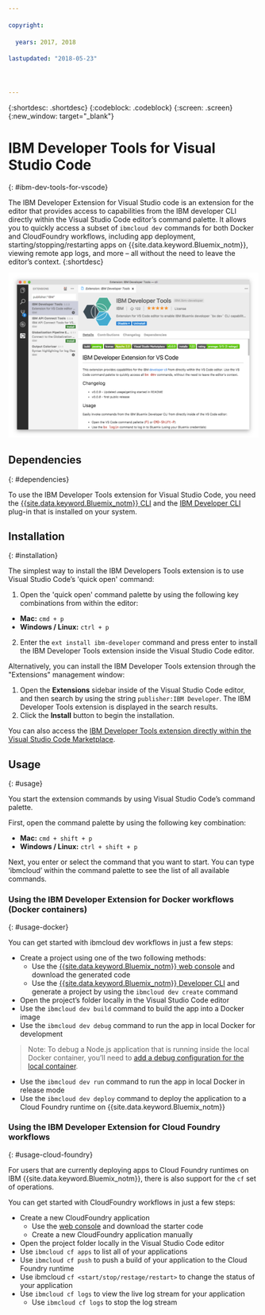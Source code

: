 ```yaml
---

copyright:

  years: 2017, 2018

lastupdated: "2018-05-23"



---
```


{:shortdesc: .shortdesc}
{:codeblock: .codeblock}
{:screen: .screen}
{:new_window: target="_blank"}

# IBM Developer Tools for Visual Studio Code
{: #ibm-dev-tools-for-vscode}

The IBM Developer Extension for Visual Studio code is an extension for the editor that provides access to capabilities from the IBM developer CLI directly within the Visual Studio Code editor’s command palette.  It allows you to quickly access a subset of `ibmcloud dev` commands for both Docker and CloudFoundry workflows, including app deployment, starting/stopping/restarting apps on {{site.data.keyword.Bluemix_notm}}, viewing remote app logs, and more – all without the need to leave the editor’s context.
{:shortdesc}

![Screen capture of the IBM Developer Tools extension download screen.](vscode.png "Extension download screen within Visual Studio Code")

## Dependencies
{: #dependencies}

To use the IBM Developer Tools extension for Visual Studio Code, you need the [{{site.data.keyword.Bluemix_notm}} CLI](https://plugins.ng.bluemix.net/ui/home.html) and the [IBM Developer CLI](index.html) plug-in that is installed on your system.

## Installation
{: #installation}

The simplest way to install the IBM Developers Tools extension is to use Visual Studio Code’s 'quick open' command:

1. Open the 'quick open' command palette by using the following key combinations from within the editor:

  * **Mac:** `cmd + p`
  * **Windows / Linux:** `ctrl + p`

2. Enter the `ext install ibm-developer` command and press enter to install the IBM Developer Tools extension inside the Visual Studio Code editor.

Alternatively, you can install the IBM Developer Tools extension through the "Extensions" management window:

1. Open the **Extensions** sidebar inside of the Visual Studio Code editor, and then search by using the string `publisher:IBM Developer`.  The IBM Developer Tools extension is displayed in the search results.  
2. Click the **Install** button to begin the installation.

You can also access the [IBM Developer Tools extension directly within the Visual Studio Code Marketplace](https://marketplace.visualstudio.com/items?itemName=IBM.ibm-developer).

## Usage
{: #usage}

You start the extension commands by using Visual Studio Code’s command palette.

First, open the command palette by using the following key combination:

* **Mac:** `cmd + shift + p`
* **Windows / Linux:** `ctrl + shift + p`

Next, you enter or select the command that you want to start. You can type ‘ibmcloud’ within the command palette to see the list of all available commands.

### Using the IBM Developer Extension for Docker workflows (Docker containers)
{: #usage-docker}

You can get started with ibmcloud dev workflows in just a few steps:
* Create a project using one of the two following methods:
  * Use the [{{site.data.keyword.Bluemix_notm}} web console](https://console.ng.bluemix.net/developer/getting-started/) and download the generated code
  * Use the [{{site.data.keyword.Bluemix_notm}} Developer CLI](index.html) and generate a project by using the `ibmcloud dev create` command
* Open the project’s folder locally in the Visual Studio Code editor
* Use the `ibmcloud dev build` command to build the app into a Docker image
* Use the `ibmcloud dev debug` command to run the app in local Docker for development
> Note: To debug a Node.js application that is running inside the local Docker container, you’ll need to [add a debug configuration for the local container](https://github.com/IBM-Bluemix/ibm-developer-extension-vscode#debugging-nodejs-apps-within-the-local-docker-container).
* Use the `ibmcloud dev run` command to run the app in local Docker in release mode
* Use the `ibmcloud dev deploy` command to deploy the application to a Cloud Foundry runtime on {{site.data.keyword.Bluemix_notm}}

### Using the IBM Developer Extension for Cloud Foundry workflows
{: #usage-cloud-foundry}

For users that are currently deploying apps to Cloud Foundry runtimes on IBM {{site.data.keyword.Bluemix_notm}}, there is also support for the `cf` set of operations.

You can get started with CloudFoundry workflows in just a few steps:
* Create a new CloudFoundry application
  * Use the [web console](https://console.ng.bluemix.net/dashboard/cf-apps) and download the starter code
  * Create a new CloudFoundry application manually
* Open the project folder locally in the Visual Studio Code editor
* Use `ibmcloud cf apps` to list all of your applications
* Use `ibmcloud cf push` to push a build of your application to the Cloud Foundry runtime
* Use ibmcloud `cf <start/stop/restage/restart>` to change the status of your application
* Use `ibmcloud cf logs` to view the live log stream for your application
  * Use `ibmcloud cf logs` to stop the log stream
